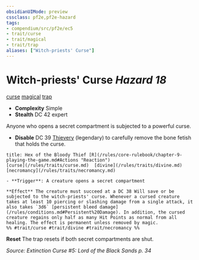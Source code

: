 ```yaml
---
obsidianUIMode: preview
cssclass: pf2e,pf2e-hazard
tags:
- compendium/src/pf2e/ec5
- trait/curse
- trait/magical
- trait/trap
aliases: ["Witch-priests' Curse"]
---
```

# Witch-priests' Curse *Hazard 18*  
[curse](/rules/traits/curse.md)  [magical](/rules/traits/magical.md)  [trap](/rules/traits/trap.md)  

- **Complexity** Simple
- **Stealth** DC 42 expert  

Anyone who opens a secret compartment is subjected to a powerful curse.

- **Disable** DC 39 [Thievery](/compendium/skills.md#Thievery) (legendary) to carefully remove the bone fetish that holds the curse.  
     
```ad-embed-ability
title: Hex of the Bloody Thief [R](/rules/core-rulebook/chapter-9-playing-the-game.md#Actions "Reaction")
[curse](/rules/traits/curse.md)  [divine](/rules/traits/divine.md)  [necromancy](/rules/traits/necromancy.md)  

- **Trigger**: A creature opens a secret compartment

**Effect** The creature must succeed at a DC 38 Will save or be subjected to the witch-priests' curse. Whenever a cursed creature takes at least 10 piercing or slashing damage from a single attack, it also takes `3d6` [persistent bleed damage](/rules/conditions.md#Persistent%20Damage). In addition, the cursed creature regains only half as many Hit Points as normal from all healing. The effect is permanent unless removed by magic.  
%% #trait/curse #trait/divine #trait/necromancy %%
```

**Reset** The trap resets if both secret compartments are shut.  

*Source: Extinction Curse #5: Lord of the Black Sands p. 34*